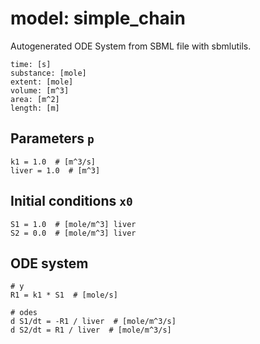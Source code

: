 # model: simple_chain
Autogenerated ODE System from SBML file with sbmlutils.
```
time: [s]
substance: [mole]
extent: [mole]
volume: [m^3]
area: [m^2]
length: [m]
```

## Parameters `p`
```
k1 = 1.0  # [m^3/s] 
liver = 1.0  # [m^3] 
```

## Initial conditions `x0`
```
S1 = 1.0  # [mole/m^3] liver
S2 = 0.0  # [mole/m^3] liver
```

## ODE system
```
# y
R1 = k1 * S1  # [mole/s]

# odes
d S1/dt = -R1 / liver  # [mole/m^3/s]
d S2/dt = R1 / liver  # [mole/m^3/s]
```